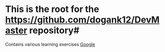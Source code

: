 # This is the root for the https://github.com/dogank12/DevMaster repository#

Contains various learning exercises
[Google](https://www.google.com)
